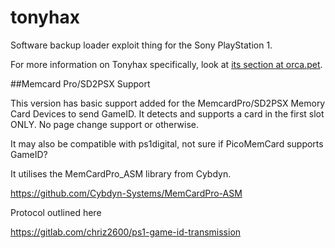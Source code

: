 
tonyhax
=======

Software backup loader exploit thing for the Sony PlayStation 1.

For more information on Tonyhax specifically, look at [its section at orca.pet](https://orca.pet/tonyhax/).

##Memcard Pro/SD2PSX Support

This version has basic support added for the MemcardPro/SD2PSX Memory Card Devices to send GameID.
It detects and supports a card in the first slot ONLY. No page change support or otherwise.

It may also be compatible with ps1digital, not sure if PicoMemCard supports GameID?

It utilises the MemCardPro_ASM library from Cybdyn.

https://github.com/Cybdyn-Systems/MemCardPro-ASM

Protocol outlined here

https://gitlab.com/chriz2600/ps1-game-id-transmission


